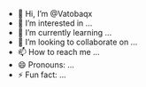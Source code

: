 - 👋 Hi, I’m @Vatobaqx
- 👀 I’m interested in ...
- 🌱 I’m currently learning ...
- 💞️ I’m looking to collaborate on ...
- 📫 How to reach me ...
- 😄 Pronouns: ...
- ⚡ Fun fact: ...

<!---
Vatobaqx/Vatobaqx is a ✨ special ✨ repository because its `README.md` (this file) appears on your GitHub profile.
You can click the Preview link to take a look at your changes.
--->
